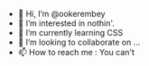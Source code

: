 - 👋 Hi, I’m @ookerembey
- 👀 I’m interested in nothin'.
- 🌱 I’m currently learning CSS
- 💞️ I’m looking to collaborate on ...
- 📫 How to reach me : You can't

<!---
ookerembey/ookerembey is a ✨ special ✨ repository because its `README.md` (this file) appears on your GitHub profile.
You can click the Preview link to take a look at your changes.
--->
